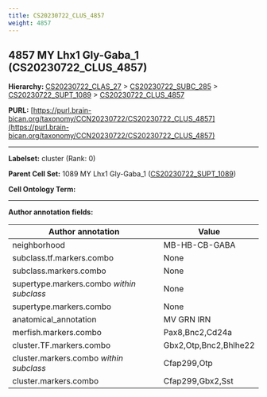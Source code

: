 ```yaml
---
title: CS20230722_CLUS_4857
weight: 4857
---
```

## 4857 MY Lhx1 Gly-Gaba_1 (CS20230722_CLUS_4857)
<b>Hierarchy: </b>
[CS20230722_CLAS_27](../CS20230722_CLAS_27) >
[CS20230722_SUBC_285](../CS20230722_SUBC_285) >
[CS20230722_SUPT_1089](../CS20230722_SUPT_1089) >
[CS20230722_CLUS_4857](../CS20230722_CLUS_4857)

**PURL:** [https://purl.brain-bican.org/taxonomy/CCN20230722/CS20230722_CLUS_4857](https://purl.brain-bican.org/taxonomy/CCN20230722/CS20230722_CLUS_4857)

---


**Labelset:** cluster (Rank: 0)

**Parent Cell Set:** 1089 MY Lhx1 Gly-Gaba_1 ([CS20230722_SUPT_1089](../CS20230722_SUPT_1089))



**Cell Ontology Term:** 

[MARKER GENES.]: #


---

[TRANSFERRED ANNOTATIONS.]: #


[AUTHOR ANNOTATION FIELDS.]: #


**Author annotation fields:**

| Author annotation | Value |
|-------------------|-------|
|neighborhood|MB-HB-CB-GABA|
|subclass.tf.markers.combo|None|
|subclass.markers.combo|None|
|supertype.markers.combo _within subclass_|None|
|supertype.markers.combo|None|
|anatomical_annotation|MV GRN IRN|
|merfish.markers.combo|Pax8,Bnc2,Cd24a|
|cluster.TF.markers.combo|Gbx2,Otp,Bnc2,Bhlhe22|
|cluster.markers.combo _within subclass_|Cfap299,Otp|
|cluster.markers.combo|Cfap299,Gbx2,Sst|
